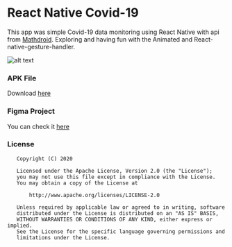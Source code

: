 # React Native Covid-19
This app was simple Covid-19 data monitoring using React Native with api from [Mathdroid](https://github.com/mathdroid/covid-19-api). Exploring and having fun with the Animated and React-native-gesture-handler.

![alt text](publish/preview.gif)

### APK File
Download [here](https://drive.google.com/open?id=1TseLiFPW7kXIXnQ0GGG2W0jk3jB8Gcx6)

### Figma Project
You can check it [here](https://www.figma.com/file/4nGSheRIXNMy2eYHhWkr4j/Covid19-Mobile-App?node-id=172%3A486)


### License
```
   Copyright (C) 2020

   Licensed under the Apache License, Version 2.0 (the "License");
   you may not use this file except in compliance with the License.
   You may obtain a copy of the License at

       http://www.apache.org/licenses/LICENSE-2.0

   Unless required by applicable law or agreed to in writing, software
   distributed under the License is distributed on an "AS IS" BASIS,
   WITHOUT WARRANTIES OR CONDITIONS OF ANY KIND, either express or implied.
   See the License for the specific language governing permissions and
   limitations under the License.
```

